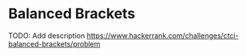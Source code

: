 # Balanced Brackets
TODO: Add description
https://www.hackerrank.com/challenges/ctci-balanced-brackets/problem
